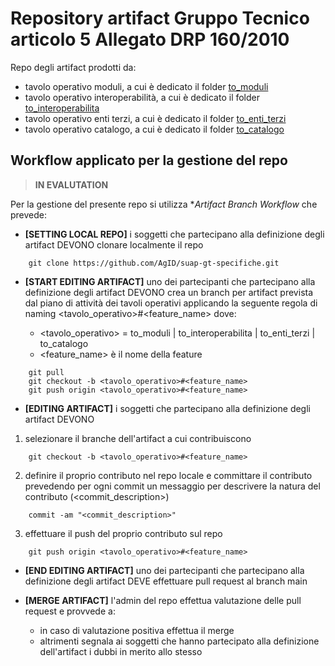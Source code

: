 # Repository artifact Gruppo Tecnico articolo 5 Allegato DRP 160/2010

Repo degli artifact prodotti da:

- tavolo operativo moduli, a cui è dedicato il folder [to_moduli](https://github.com/AgID/suap-gt-specifiche/tree/main/to_moduli)
- tavolo operativo interoperabilità, a cui è dedicato il folder [to_interoperabilita](https://github.com/AgID/suap-gt-specifiche/tree/main/to_interoperabilita)
- tavolo operativo enti terzi, a cui è dedicato il folder [to_enti_terzi](https://github.com/AgID/suap-gt-specifiche/tree/main/to_enti_terzi)
- tavolo operativo catalogo, a cui è dedicato il folder [to_catalogo](https://github.com/AgID/suap-gt-specifiche/tree/main/to_catalogo)


##  Workflow applicato per la gestione del repo

> **IN EVALUTATION**

Per la gestione del presente repo si utilizza **Artifact Branch Workflow* che prevede:

- **[SETTING LOCAL REPO]** i soggetti che partecipano alla definizione degli artifact DEVONO clonare localmente il repo

```
    git clone https://github.com/AgID/suap-gt-specifiche.git
```

- **[START EDITING ARTIFACT]** uno dei partecipanti che partecipano alla definizione degli artifact DEVONO crea un branch per artifact prevista dal piano di attività dei tavoli operativi applicando la seguente regola di naming <tavolo_operativo>#<feature_name> dove:

    - <tavolo_operativo> = to_moduli | to_interoperabilita | to_enti_terzi |  to_catalogo
    - <feature_name> è il nome della feature
```
    git pull
    git checkout -b <tavolo_operativo>#<feature_name>
    git push origin <tavolo_operativo>#<feature_name>
```

- **[EDITING ARTIFACT]** i soggetti che partecipano alla definizione degli artifact DEVONO 

1. selezionare il branche dell'artifact a cui contribuiscono

```
    git checkout -b <tavolo_operativo>#<feature_name>
```

2. definire il proprio contributo nel repo locale e committare il contributo prevedendo per ogni commit un messaggio per descrivere la natura del contributo (<commit_description>)

```
    commit -am "<commit_description>"
```

3. effettuare il push del proprio contributo sul repo

```
    git push origin <tavolo_operativo>#<feature_name>
```

-  **[END EDITING ARTIFACT]** uno dei partecipanti che partecipano alla definizione degli artifact DEVE effettuare pull request al branch main

-  **[MERGE ARTIFACT]** l'admin del repo effettua valutazione delle pull request e provvede a:

    - in caso di valutazione positiva effettua il merge
    - altrimenti segnala ai soggetti che hanno partecipato alla definizione dell'artifact i dubbi in merito allo stesso
